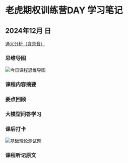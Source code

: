 # 老虎期权训练营DAY 学习笔记

## 2024年12月  日 

[通义分析（含录音）]()

### 思维导图

![今日课程思维导图](../../../resources/老虎期权训练营)


### 课程内容摘要



### 要点回顾




### 大模型问答学习


### 课后打卡

![基础理论测试题](../../../resources/老虎期权训练营)

### 课程听记原文
